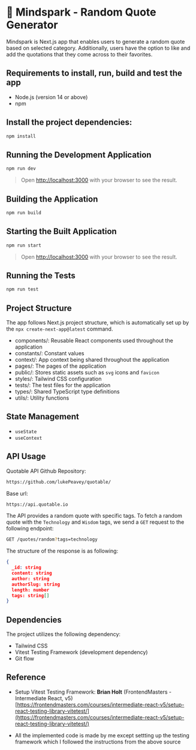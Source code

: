 # 🧡 Mindspark - Random Quote Generator

Mindspark is Next.js app that enables users to generate a random quote based on selected category. Additionally, users have the option to like and add the quotations that they come across to their favorites.

## Requirements to install, run, build and test the app

- Node.js (version 14 or above)
- npm

## Install the project dependencies:

```bash
npm install
```

## Running the Development Application

```bash
npm run dev
```

> Open [http://localhost:3000](http://localhost:3000) with your browser to see the result.

## Building the Application

```bash
npm run build
```

## Starting the Built Application

```bash
npm run start
```

> Open [http://localhost:3000](http://localhost:3000) with your browser to see the result.

## Running the Tests

```bash
npm run test
```

## Project Structure

The app follows Next.js project structure, which is automatically set up by the `npx create-next-app@latest` command.

- components/: Reusable React components used throughout the application
- constants/: Constant values
- context/: App context being shared throughout the application
- pages/: The pages of the application
- public/: Stores static assets such as `svg` icons and `favicon`
- styles/: Tailwind CSS configuration
- tests/: The test files for the application
- types/: Shared TypeScript type definitions
- utils/: Utility functions

## State Management

- `useState`
- `useContext`

## API Usage
Quotable API Github Repository:
```bash 
https://github.com/lukePeavey/quotable/
```

Base url:
```bash
https://api.quotable.io
```
The API provides a random quote with specific tags. To fetch a random quote with the `Technology` and `Wisdom` tags, we send a `GET` request to the following endpoint:
```bash
GET /quotes/random?tags=technology
```

The structure of the response is as following: 

```json
{
  _id: string
  content: string
  author: string
  authorSlug: string
  length: number
  tags: string[]
}
```

## Dependencies

The project utilizes the following dependency:

- Tailwind CSS
- Vitest Testing Framework (development dependency)
- Git flow

## Reference
- Setup Vitest Testing Framework: **Brian Holt** (FrontendMasters - Intermediate React, v5)
[https://frontendmasters.com/courses/intermediate-react-v5/setup-react-testing-library-vitetest/](https://frontendmasters.com/courses/intermediate-react-v5/setup-react-testing-library-vitetest/)

- All the implemented code is made by me except settting up the testing framework which I followed the instructions from the above source


